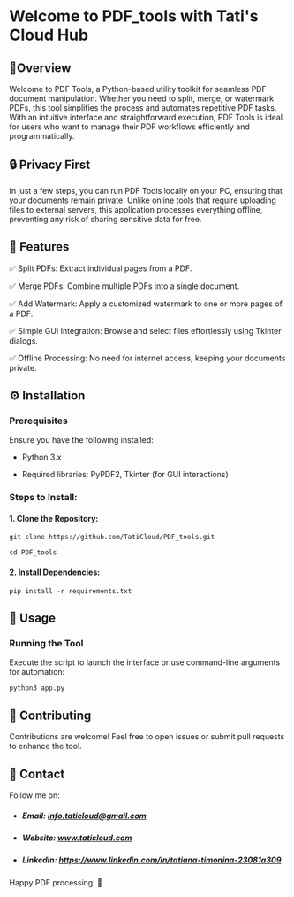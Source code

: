 # **Welcome to PDF_tools with Tati's Cloud Hub**

## :pushpin:**Overview**
Welcome to PDF Tools, a Python-based utility toolkit for seamless PDF document manipulation. Whether you need to split, merge, or watermark PDFs, this tool simplifies the process and automates repetitive PDF tasks. With an intuitive interface and straightforward execution, PDF Tools is ideal for users who want to manage their PDF workflows efficiently and programmatically.
## :lock: Privacy First
In just a few steps, you can run PDF Tools locally on your PC, ensuring that your documents remain private. Unlike online tools that require uploading files to external servers, this application processes everything offline, preventing any risk of sharing sensitive data for free.

## :rocket: Features

:white_check_mark: Split PDFs: Extract individual pages from a PDF.

:white_check_mark: Merge PDFs: Combine multiple PDFs into a single document.

:white_check_mark: Add Watermark: Apply a customized watermark to one or more pages of a PDF.

:white_check_mark: Simple GUI Integration: Browse and select files effortlessly using Tkinter dialogs.

:white_check_mark: Offline Processing: No need for internet access, keeping your documents private.

## :gear: Installation
### Prerequisites

Ensure you have the following installed:

- Python 3.x

- Required libraries: PyPDF2, Tkinter (for GUI interactions)

### Steps to Install:

#### 1. Clone the Repository:

```
git clone https://github.com/TatiCloud/PDF_tools.git

```
```
cd PDF_tools

```
#### 2. Install Dependencies:

```
pip install -r requirements.txt

```

## :book: Usage 
### Running the Tool

Execute the script to launch the interface or use command-line arguments for automation:
```commandline
python3 app.py
```

## :handshake: Contributing
Contributions are welcome! Feel free to open issues or submit pull requests to enhance the tool.

## :email: Contact

Follow me on: 

- ##### Email:     info.taticloud@gmail.com
- ##### Website:   www.taticloud.com
- ##### LinkedIn: https://www.linkedin.com/in/tatiana-timonina-23081a309

Happy PDF processing! 🎉

